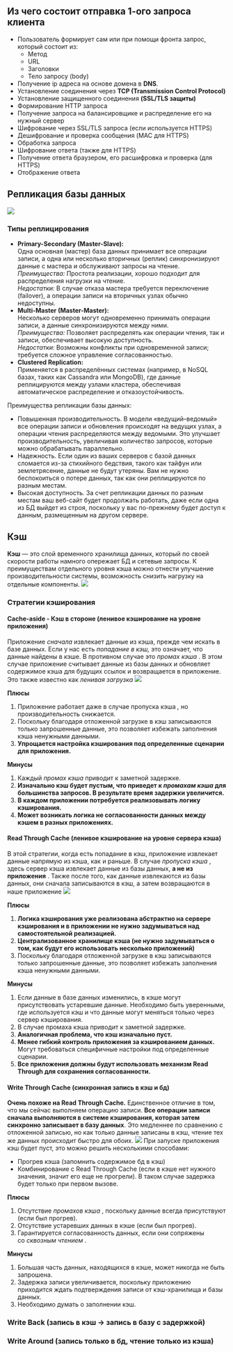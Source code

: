 ## Из чего состоит отправка 1-ого запроса клиента

* Пользователь формирует сам или при помощи фронта запрос, который состоит из:
	* Метод
	* URL
	* Заголовки
	* Тело запросу (body)
* Получение ip адреса на основе домена в __DNS__.
* Установление соединения через __TCP (Transmission Control Protocol)__
* Установление защищенного соединения __(SSL/TLS защиты)__
* Формирование HTTP запроса
* Получение запроса на балансировщике и распределение его на нужный сервер
* Шифрование через SSL/TLS запроса (если используется HTTPS)
* Дешифрование и проверка сообщения (MAC для HTTPS)
* Обработка запроса
* Шифрование ответа (также для HTTPS)
* Получение ответа браузером, его расшифровка и проверка (для HTTPS)
* Отображение ответа

## Репликация базы данных
![](resources/Реплицирование%20базы%20данных.png)
### Типы реплицирования
- **Primary-Secondary (Master-Slave):**  
	Одна основная (мастер) база данных принимает все операции записи, а одна или несколько вторичных (реплик) синхронизируют данные с мастера и обслуживают запросы на чтение.
	_Преимущества:_ Простота реализации, хорошо подходит для распределения нагрузки на чтение.  
	_Недостатки:_ В случае отказа мастера требуется переключение (failover), а операции записи на вторичных узлах обычно недоступны.
- **Multi-Master (Master-Master):**  
    Несколько серверов могут одновременно принимать операции записи, а данные синхронизируются между ними.  
    _Преимущества:_ Позволяет распределять как операции чтения, так и записи, обеспечивает высокую доступность.  
    _Недостатки:_ Возможны конфликты при одновременной записи; требуется сложное управление согласованностью.
- **Clustered Replication:**  
    Применяется в распределённых системах (например, в NoSQL базах, таких как Cassandra или MongoDB), где данные реплицируются между узлами кластера, обеспечивая автоматическое распределение и отказоустойчивость.

Преимущества репликации базы данных: 
- Повышенная производительность. В модели «ведущий–ведомый» все операции записи и обновления происходят на ведущих узлах, а операции чтения распределяются между ведомыми. Это улучшает производительность, увеличивая количество запросов, которые можно обрабатывать параллельно. 
- Надежность. Если один из ваших серверов с базой данных сломается из-за стихийного бедствия, такого как тайфун или землетрясение, данные не будут утеряны. Вам не нужно беспокоиться о потере данных, так как они реплицируются по разным местам.
- Высокая доступность. За счет репликации данных по разным местам ваш веб-сайт будет продолжать работать, даже если одна из БД выйдет из строя, поскольку у вас по-прежнему будет доступ к данным, размещенным на другом сервере.

## Кэш
__Кэш__ — это слой временного хранилища данных, который по своей скорости работы намного опережает БД и сетевые запросы. К преимуществам отдельного уровня кэша можно отнести улучшение производительности системы, возможность снизить нагрузку на отдельные компоненты.
![](resources/Кэш%20пример.png)

### Стратегии кэширования
#### Cache-aside - Кэш в стороне (ленивое кэширование на уровне приложения)
Приложение _сначала_ извлекает данные из кэша, прежде чем искать в базе данных. Если у нас есть _попадание в кэш,_ это означает, что данные найдены в кэше. В противном случае это _промах кэша_ . В этом случае приложение считывает данные из базы данных и обновляет содержимое кэша для будущих ссылок и возвращается в приложение. Это также известно как _ленивая загрузка_
![](resources/Cache%20aside.png)

**Плюсы**

1. Приложение работает даже в случае пропуска кэша _,_ но производительность снижается.
2. Поскольку благодаря отложенной загрузке в кэш записываются только запрошенные данные, это позволяет избежать заполнения кэша ненужными данными.
3. __Упрощается настройка кэширования под определенные сценарии для приложения.__

**Минусы**

1. Каждый _промах кэша_ приводит к заметной задержке.
2. __Изначально кэш будет пустым, что приведет к _промахам кэша_ для большинства запросов. В результате время задержки увеличится.__
3. __В каждом приложении потребуется реализовывать логику кэширования.__
4. __Может возникать логика не согласованности данных между кэшем в разных приложениях.__
#### Read Through Cache (ленивое кэширование на уровне сервера кэша)
В этой стратегии, когда есть попадание в кэш, приложение извлекает данные напрямую из кэша, как и раньше. В случае _пропуска кэша_ , здесь сервер кэша извлекает данные из базы данных, **а не из приложения** . Также после того, как данные извлекаются из базы данных, они сначала записываются в кэш, а затем возвращаются в наше приложение
![](resources/Read%20Through%20Cache.png)

**Плюсы**

1. __Логика кэширования уже реализована абстрактно на сервере кэширования и в приложении не нужно задумываться над самостоятельной реализацией.__
2. __Централизованное хранилище кэша (не нужно задумываться о том, как будут его использовать несколько приложений)__
3. Поскольку благодаря отложенной загрузке в кэш записываются только запрошенные данные, это позволяет избежать заполнения кэша ненужными данными.

**Минусы**

1. Если данные в базе данных изменились, в кэше могут присутствовать устаревшие данные. Необходимо быть уверенными, где используется кэш и что данные могут меняться только через сервер кэширования.
2. В случае промаха кэша приводит к заметной задержке.
3. __Аналогичная проблема, что кэш изначально пуст.__
4. __Менее гибкий контроль приложения за кэшированием данных.__ Могут требоваться специфичные настройки под определенные сценарии.
5. __Все приложения должны будут использовать механизм Read Through для сохранения согласованности.__

#### Write Through Cache (синхронная запись в кэш и бд)
__Очень похоже на Read Through Cache.__
Единственное отличие в том, что мы сейчас выполняем операцию записи. __Все операции записи сначала выполняются в системе кэширования, которая затем синхронно записывает в базу данных__. Это медленнее по сравнению с отложенной записью, но как только данные записаны в кэш, чтение тех же данных происходит быстро для обоих.
![](resources/Write%20Through%20Cache.png)
При запуске приложения кэш будет пуст, это можно решить несколькими способами:
- Прогрев кэша (запомнить содержимое бд в кэш)
- Комбинирование с Read Through Cache (если в кэше нет нужного значения, значит его еще не прогрели). В таком случае задержка будет только при первом вызове.

**Плюсы**  
1. Отсутствие _промахов кэша_ , поскольку данные всегда присутствуют (если был прогрев).  
2. Отсутствие устаревших данных в кэше (если был прогрев).  
3. Гарантируется согласованность данных, если они сопряжены со _сквозным чтением_ .

**Минусы**

1. Большая часть данных, находящихся в кэше, может никогда не быть запрошена.
2. Задержка записи увеличивается, поскольку приложению приходится ждать подтверждения записи от кэш-хранилища и базы данных.
3. Необходимо думать о заполнении кэш.

### Write Back (запись в кэш -> запись в базу с задержкой)

### Write Around (запись только в бд, чтение только из кэша)